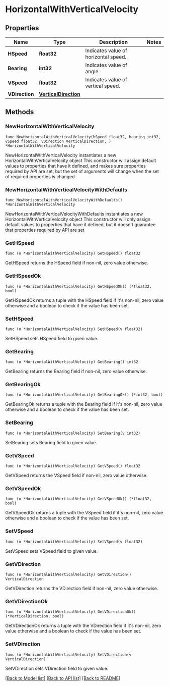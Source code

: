 # HorizontalWithVerticalVelocity

## Properties

Name | Type | Description | Notes
------------ | ------------- | ------------- | -------------
**HSpeed** | **float32** | Indicates value of horizontal speed. | 
**Bearing** | **int32** | Indicates value of angle. | 
**VSpeed** | **float32** | Indicates value of vertical speed. | 
**VDirection** | [**VerticalDirection**](VerticalDirection.md) |  | 

## Methods

### NewHorizontalWithVerticalVelocity

`func NewHorizontalWithVerticalVelocity(hSpeed float32, bearing int32, vSpeed float32, vDirection VerticalDirection, ) *HorizontalWithVerticalVelocity`

NewHorizontalWithVerticalVelocity instantiates a new HorizontalWithVerticalVelocity object
This constructor will assign default values to properties that have it defined,
and makes sure properties required by API are set, but the set of arguments
will change when the set of required properties is changed

### NewHorizontalWithVerticalVelocityWithDefaults

`func NewHorizontalWithVerticalVelocityWithDefaults() *HorizontalWithVerticalVelocity`

NewHorizontalWithVerticalVelocityWithDefaults instantiates a new HorizontalWithVerticalVelocity object
This constructor will only assign default values to properties that have it defined,
but it doesn't guarantee that properties required by API are set

### GetHSpeed

`func (o *HorizontalWithVerticalVelocity) GetHSpeed() float32`

GetHSpeed returns the HSpeed field if non-nil, zero value otherwise.

### GetHSpeedOk

`func (o *HorizontalWithVerticalVelocity) GetHSpeedOk() (*float32, bool)`

GetHSpeedOk returns a tuple with the HSpeed field if it's non-nil, zero value otherwise
and a boolean to check if the value has been set.

### SetHSpeed

`func (o *HorizontalWithVerticalVelocity) SetHSpeed(v float32)`

SetHSpeed sets HSpeed field to given value.


### GetBearing

`func (o *HorizontalWithVerticalVelocity) GetBearing() int32`

GetBearing returns the Bearing field if non-nil, zero value otherwise.

### GetBearingOk

`func (o *HorizontalWithVerticalVelocity) GetBearingOk() (*int32, bool)`

GetBearingOk returns a tuple with the Bearing field if it's non-nil, zero value otherwise
and a boolean to check if the value has been set.

### SetBearing

`func (o *HorizontalWithVerticalVelocity) SetBearing(v int32)`

SetBearing sets Bearing field to given value.


### GetVSpeed

`func (o *HorizontalWithVerticalVelocity) GetVSpeed() float32`

GetVSpeed returns the VSpeed field if non-nil, zero value otherwise.

### GetVSpeedOk

`func (o *HorizontalWithVerticalVelocity) GetVSpeedOk() (*float32, bool)`

GetVSpeedOk returns a tuple with the VSpeed field if it's non-nil, zero value otherwise
and a boolean to check if the value has been set.

### SetVSpeed

`func (o *HorizontalWithVerticalVelocity) SetVSpeed(v float32)`

SetVSpeed sets VSpeed field to given value.


### GetVDirection

`func (o *HorizontalWithVerticalVelocity) GetVDirection() VerticalDirection`

GetVDirection returns the VDirection field if non-nil, zero value otherwise.

### GetVDirectionOk

`func (o *HorizontalWithVerticalVelocity) GetVDirectionOk() (*VerticalDirection, bool)`

GetVDirectionOk returns a tuple with the VDirection field if it's non-nil, zero value otherwise
and a boolean to check if the value has been set.

### SetVDirection

`func (o *HorizontalWithVerticalVelocity) SetVDirection(v VerticalDirection)`

SetVDirection sets VDirection field to given value.



[[Back to Model list]](../README.md#documentation-for-models) [[Back to API list]](../README.md#documentation-for-api-endpoints) [[Back to README]](../README.md)


